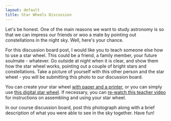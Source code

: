 ```yaml
---
layout: default
title: Star Wheels Discussion
---
```


Let's be honest. One of the main reasons we want to study astronomy is so that we can impress our friends or woo a mate by pointing out constellations in the night sky. Well, here's your chance. 

For this discussion board post, I would like you to teach someone else how to use a star wheel. This could be a friend, a family member, your future soulmate - whatever. Go outside at night when it is clear, and show them how the star wheel works, pointing out a couple of bright stars and constellations. Take a picture of yourself with this other person and the star wheel - you will be submitting this photo to our discussion board. 

You can create your star wheel [with paper and a printer](https://docs.google.com/document/d/1f7n2WbDqzkupEzLM81wDrNdBxdu6PxR5h_FtLyscIaA/edit?usp=sharing), or you can simply use [this digital star wheel](https://storage.googleapis.com/avh-agli/agli/starwheel/index.html). If necessary, you can [re-watch this teacher video](https://youtu.be/T3meP_c5Izw?si=3MXACxSKS9Ge8f8O) for instructions on assembling and using your star wheel.

In our course discussion board, post this photograph along with a brief description of what you were able to see in the sky together. Have fun!
